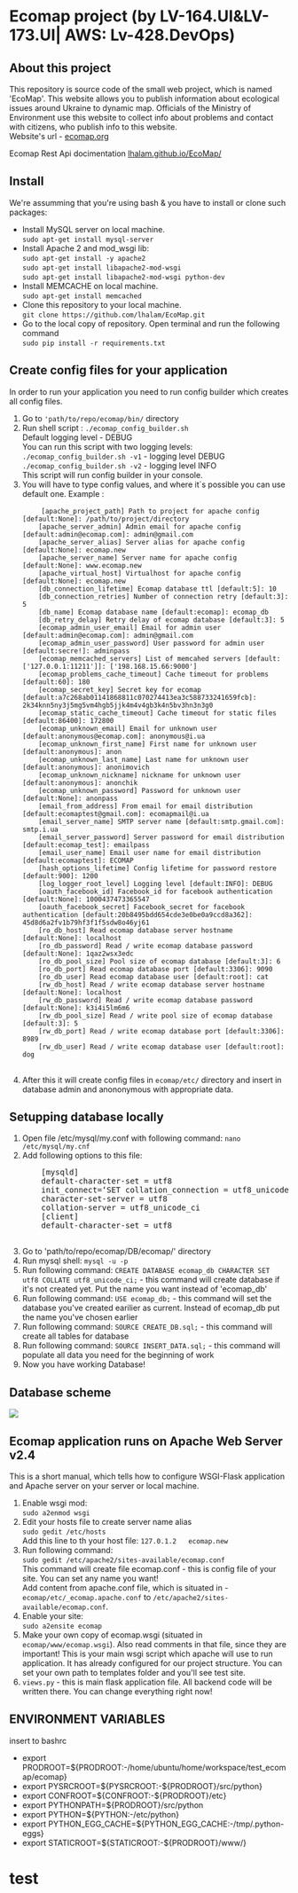 <h1>Ecomap project (by LV-164.UI&LV-173.UI| AWS: Lv-428.DevOps)</h1>
<h2>About this project</h2>
<p>This repository is source code of the small web project, which is named 'EcoMap'. This website allows you to publish information about ecological issues around Ukraine to dynamic map. Officials of the Ministry of Environment use this website to collect info about problems and contact with citizens, who publish info to this website. <br>
Website's url - <a href="http://ecomap.org">ecomap.org</a></p>
<p>Ecomap Rest Api docimentation <a href="http://lhalam.github.io/EcoMap">lhalam.github.io/EcoMap/</a></p>

<h2>Install</h2>
<p>We're assumming that you're using bash & you have to install or clone such packages: </p>
<ul>
    <li> Install MySQL server on local machine.<br>
        <code>sudo apt-get install mysql-server</code>
    </li>
    <li> Install Apache 2 and mod_wsgi lib:<br>
        <code>sudo apt-get install -y apache2</code><br>
        <code>sudo apt-get install libapache2-mod-wsgi</code><br>
        <code>sudo apt-get install libapache2-mod-wsgi python-dev</code><br>
    </li>
    <li> Install MEMCACHE on local machine.<br>
        <code>sudo apt-get install memcached</code>
    </li>
    <li>Clone this repository to your local machine.<br>
        <code>git clone https://github.com/lhalam/EcoMap.git</code>
    </li>
    <li>Go to the local copy of repository. Open terminal and run the following command<br>
        <code>sudo pip install -r requirements.txt</code>
    </li>
</ul>


<h2>Create config files for your application</h2>
<p>
    In order to run your application you need to run config builder which creates all config files.
</p>
<ol>
    <li> Go to <code>'path/to/repo/ecomap/bin/</code> directory</li>
    <li> Run shell script : <code>./ecomap_config_builder.sh</code><br>
         Default logging level - DEBUG<br>
         You can run this script with two logging levels:<br>
         <code>./ecomap_config_builder.sh -v1</code> - logging level DEBUG<br>
         <code>./ecomap_config_builder.sh -v2</code> - logging level INFO<br>
         This script will run config builder in your console.
    </li>
    <li>You will have to type config values, and where it`s possible you can use default one. Example :<br>
    <pre>
    <code>[apache_project_path] Path to project for apache config [default:None]: /path/to/project/directory 
    [apache_server_admin] Admin email for apache config [default:admin@ecomap.com]: admin@gmail.com
    [apache_server_alias] Server alias for apache config [default:None]: ecomap.new
    [apache_server_name] Server name for apache config [default:None]: www.ecomap.new
    [apache_virtual_host] Virtualhost for apache config [default:None]: ecomap.new
    [db_connection_lifetime] Ecomap database ttl [default:5]: 10
    [db_connection_retries] Number of connection retry [default:3]: 5
    [db_name] Ecomap database name [default:ecomap]: ecomap_db
    [db_retry_delay] Retry delay of ecomap database [default:3]: 5
    [ecomap_admin_user_email] Email for admin user [default:admin@ecomap.com]: admin@gmail.com
    [ecomap_admin_user_password] User password for admin user [default:secre!]: adminpass      
    [ecomap_memcached_servers] List of memcahed servers [default:['127.0.0.1:11211']]: ['198.168.15.66:9000']                                             
    [ecomap_problems_cache_timeout] Cache timeout for problems [default:60]: 180
    [ecomap_secret_key] Secret key for ecomap [default:a7c268ab01141868811c070274413ea3c588733241659fcb]: 2k34knn5ny3j5mg5vm4hgb5jjk4m4v4gb3k4n5bv3hn3n3g0
    [ecomap_static_cache_timeout] Cache timeout for static files [default:86400]: 172800
    [ecomap_unknown_email] Email for unknown user [default:anonymous@ecomap.com]: anonymous@i.ua  
    [ecomap_unknown_first_name] First name for unknown user [default:anonymous]: anon
    [ecomap_unknown_last_name] Last name for unknown user [default:anonymous]: anonimovich
    [ecomap_unknown_nickname] nickname for unknown user [default:anonymous]: anonchik
    [ecomap_unknown_password] Password for unknown user [default:None]: anonpass
    [email_from_address] From email for email distribution [default:ecomaptest@gmail.com]: ecomapmail@i.ua 
    [email_server_name] SMTP server name [default:smtp.gmail.com]: smtp.i.ua
    [email_server_password] Server password for email distribution [default:ecomap_test]: emailpass
    [email_user_name] Email user name for email distribution [default:ecomaptest]: ECOMAP
    [hash_options_lifetime] Config lifetime for password restore [default:900]: 1200
    [log_logger_root_level] Logging level [default:INFO]: DEBUG
    [oauth_facebook_id] Facebook_id for facebook authentication [default:None]: 1000437473365547        
    [oauth_facebook_secret] Facebook_secret for facebook authentication [default:20b8495bdd654cde3e0be0a9ccd8a362]: 45d8d6a2fv1b79hf3f1f5sdw8o46yj61
    [ro_db_host] Read ecomap database server hostname [default:None]: localhost
    [ro_db_password] Read / write ecomap database password [default:None]: 1qaz2wsx3edc
    [ro_db_pool_size] Pool size of ecomap database [default:3]: 6
    [ro_db_port] Read ecomap database port [default:3306]: 9090
    [ro_db_user] Read ecomap database user [default:root]: cat
    [rw_db_host] Read / write ecomap database server hostname [default:None]: localhost
    [rw_db_password] Read / write ecomap database password [default:None]: k3i4i5lm6m6
    [rw_db_pool_size] Read / write pool size of ecomap database [default:3]: 5
    [rw_db_port] Read / write ecomap database port [default:3306]: 8989
    [rw_db_user] Read / write ecomap database user [default:root]: dog</code>
    </pre>
    </li>
    <li> After this it will create config files in <code>ecomap/etc/</code> directory and insert in database admin and anononymous with appropriate data.
    </li>
</ol>

<h2>Setupping database locally</h2>
<ol>
    <li>Open file /etc/mysql/my.conf with following command: <code>nano /etc/mysql/my.cnf</code></li>
    <li>Add following options to this file: <br>
    <pre>
    [mysqld]
    default-character-set = utf8
    init_connect=‘SET collation_connection = utf8_unicode_ci’
    character-set-server = utf8
    collation-server = utf8_unicode_ci
    [client]
    default-character-set = utf8
    </pre>
    </li>
    <li>Go to 'path/to/repo/ecomap/DB/ecomap/' directory</li>
    <li>Run mysql shell: <code>mysql -u -p</code></li>
    <li>Run following command: <code>CREATE DATABASE ecomap_db CHARACTER SET utf8 COLLATE utf8_unicode_ci;</code> - this command will create database if it's not created yet. Put the name you want instead of 'ecomap_db'</li>
    <li>Run following command: <code>USE ecomap_db;</code> - this command will set the database you've created earilier as current. 
        Instead of ecomap_db put the name you've chosen earlier</li>
    <li>Run following command: <code>SOURCE CREATE_DB.sql;</code> - this command will create all tables for database</li>
    <li>Run following command: <code>SOURCE INSERT_DATA.sql;</code> - this command will populate all data you need for the beginning of work</li>
    <li>Now you have working Database!</li>
</ol>
<h2>Database scheme</h2>

<img src="https://raw.githubusercontent.com/lhalam/EcoMap/STAGE/ecomap_db.png">

<h2>Ecomap application runs on Apache Web Server v2.4</h2>
<p>
    This is a short manual, which tells how to configure WSGI-Flask application and Apache server on your server or local        machine.
</p>
<ol>
    <li>
        Enable wsgi mod: <br>
            <code>sudo a2enmod wsgi</code>
    </li>
    <li>
        Edit your hosts file to create server name alias<br>
            <code>sudo gedit /etc/hosts</code><br>
        Add this line to th your host file: 
            <code>127.0.1.2   ecomap.new</code>
    </li>
    <li>
        Run following command: <br>
            <code>sudo gedit /etc/apache2/sites-available/ecomap.conf</code><br>
        This command will create file ecomap.conf - this is config file of your site. You can set any name you want!<br>
        Add content from apache.conf file, which is situated in - <code>ecomap/etc/_ecomap.apache.conf</code> to                             <code>/etc/apache2/sites-available/ecomap.conf</code>.
    </li>
    <li>
        Enable your site:<br>
        <code>sudo a2ensite ecomap</code>
    </li>
    <li>
        Make your own copy of ecomap.wsgi (situated in <code>ecomap/www/ecomap.wsgi</code>).
        Also read comments in that file, since they are important! This is your main wsgi script which apache will use to run         application. It has already configured for our project structure. You can set your own path to templates folder and          you'll see test site.
    </li>
    <li>
        <code>views.py</code> - this is main flask application file. All backend code will be written there. You can change          everything right now!
    </li>
</ol>

<h2> ENVIRONMENT VARIABLES </h2>
<p>insert to bashrc</p>
<ul>
<li>export PRODROOT=${PRODROOT:-/home/ubuntu/home/workspace/test_ecomap/ecomap}</li>
<li>export PYSRCROOT=${PYSRCROOT:-${PRODROOT}/src/python}</li>
<li>export CONFROOT=${CONFROOT:-${PRODROOT}/etc}</li>
<li>export PYTHONPATH=${PRODROOT}/src/python</li>
<li>export PYTHON=${PYTHON:-/etc/python}</li>
<li>export PYTHON_EGG_CACHE=${PYTHON_EGG_CACHE:-/tmp/.python-eggs}</li>
<li>export STATICROOT=${STATICROOT:-${PRODROOT}/www/}</li>
</ul>

<h1>test</h1>

